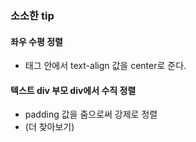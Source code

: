 ### 소소한 tip

#### 좌우 수평 정렬
- <p>태그 안에서 text-align 값을 center로 준다.

#### 텍스트 div 부모 div에서 수직 정렬
- padding 값을 줌으로써 강제로 정렬
- (더 찾아보기)
